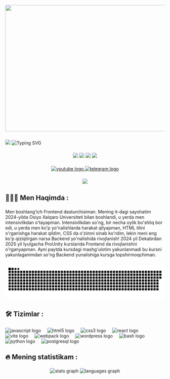 <br clear="both">

<div align="center">
  <img width="600" height="400" src="https://github.com/ulmasjon96/ulmasjon96/blob/main/gamer_800x600.gif"  />
</div>

###


<div>
	
  <img src="https://github.com/blackcater/blackcater/raw/main/images/Hi.gif" height="50"/> <img src="https://readme-typing-svg.demolab.com?font=Fira+Code&weight=500&size=40&duration=6000&align=center&pause=3000&color=EBC891&width=800&lines=Assalomu%20Aleykum%20Mening%20ismim%20O'lmasbek%20!..." alt="Typing SVG"  />
</div>

###

<p align="center">
  <img src="https://i.giphy.com/media/LMt9638dO8dftAjtco/200.webp" width="100">
  <img src="https://i.giphy.com/media/KzJkzjggfGN5Py6nkT/200.webp" width="100">
  <img src="https://i.giphy.com/media/IdyAQJVN2kVPNUrojM/200.webp" width="100">
  <img src="https://i.giphy.com/media/eNAsjO55tPbgaor7ma/200w.webp" width="100">
</p>

###

<div align="center">
	<a href="https://www.youtube.com/@mirba.ea7781" target="_blank">
		<img src="https://img.shields.io/static/v1?message=Youtube&logo=youtube&label=&color=FF0000&logoColor=white&labelColor=&style=for-the-badge" height="25" alt="youtube logo"  />
	</a>
	<a href="https://t.me/Ulmasjon96" target="_blank">
		<img src="https://img.shields.io/static/v1?message=Telegram&logo=telegram&label=&color=2CA5E0&logoColor=white&labelColor=&style=for-the-badge" height="25" alt="telegram logo"  />
	</a>
</div>

###

<div align="center">
	<img src="https://visitor-badge.laobi.icu/badge?page_id=filimonovalexey.filimonovalexey&"  />
</div>

###

<h2 align="left">👨🏻‍💻 Men Haqimda :</h2>

###

<p align="left">Men boshlang'ich Frontend dasturchisiman. Mening it-dagi sayohatim 2024-yilda Osiyo Xalqaro Universiteti bilan boshlandi, u yerda men intensivlikdan o'tayapman. Intensivlikdan so'ng, bir necha oylik bo'shliq bor edi, u yerda men ko'p yo'nalishlarda harakat qilyapman, HTML tilini o'rganishga harakat qildim, CSS da o'zimni sinab ko'rdim, lekin meni eng ko'p qiziqtirgan narsa Backend yo'nalishida  rivojlanish! 2024 yil Dekabrdan 2025 yil Iyulgacha ProUnity kurslarida Frontend da rivojlanishni o'rganyapman. Ayni paytda kursdagi mashg'ulotim yakunlanmadi bu kursni yakunlaganimdan so'ng Backend yunalishiga kursga topshirmoqchiman.</p>

###

<p align="center">
 <img width="600" src="assets/github-snake.svg" alt="snake"/>
</p>

###

<h2 align="left">🛠 Tizimlar :</h2>

###

<div align="left">
	<img src="https://cdn.jsdelivr.net/gh/devicons/devicon/icons/javascript/javascript-original.svg" height="40" alt="javascript logo"  />
	<img width="12" />
	<img src="https://cdn.jsdelivr.net/gh/devicons/devicon/icons/html5/html5-original.svg" height="40" alt="html5 logo"  />
	<img width="12" />
	<img src="https://cdn.jsdelivr.net/gh/devicons/devicon/icons/css3/css3-original.svg" height="40" alt="css3 logo"  />
	<img width="12" />
	<img src="https://cdn.jsdelivr.net/gh/devicons/devicon/icons/react/react-original.svg" height="40" alt="react logo"  />
	<img width="12" />
	<img src="https://skillicons.dev/icons?i=vite" height="40" alt="vite logo"  />
	<img width="12" />
	<img src="https://cdn.simpleicons.org/webpack/8DD6F9" height="40" alt="webpack logo"  />
	<img width="12" />
	<img src="https://skillicons.dev/icons?i=wordpress" height="40" alt="wordpress logo"  />
	<img width="12" />
	<img src="https://cdn.simpleicons.org/gnubash/4EAA25" height="40" alt="bash logo"  />
	<img width="12" />
	<img src="https://skillicons.dev/icons?i=py" height="40" alt="python logo"  />
	<img width="12" />
	<img src="https://skillicons.dev/icons?i=postgres" height="40" alt="postgresql logo"  />
</div>

###

<h2 align="left">🔥  Mening statistikam :</h2>

###

<div align="center">
	<img src="https://github-readme-stats.vercel.app/api?username=filimonovalexey&hide_title=false&hide_rank=false&show_icons=true&include_all_commits=true&count_private=true&disable_animations=false&theme=dracula&locale=en&hide_border=false&order=1" height="150" alt="stats graph"  />
	<img src="https://github-readme-stats.vercel.app/api/top-langs?username=filimonovalexey&locale=en&hide_title=false&layout=compact&card_width=320&langs_count=5&theme=dracula&hide_border=false&order=2" height="150" alt="languages graph"  />
</div>

###

